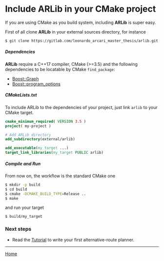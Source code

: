 # Include ARLib in your CMake project

If you are using CMake as you build system, including **ARLib** is super easy.

First of all clone **ARLib** in your external sources directory, for instance

```bash
$ git clone https://gitlab.com/leonardo_arcari_master_thesis/arlib.git external/arlib
```

##### Dependencies

**ARLib** require a C++17 compiler, CMake (>=3.5) and the following dependencies
to be locatable by CMake `find_package`:
 - [Boost::Graph][boost-graph]
 - [Boost::program_options][boost-program-options]

##### CMakeLists.txt

To include ARLib to the dependencies of your project, just link `arlib` to your
CMake target.

```cmake
cmake_minimum_required( VERSION 3.5 )
project( my-project )

# Add ARLib directory
add_subdirectory(external/arlib)

add_executable(my_target ...)
target_link_libraries(my_target PUBLIC arlib)
```

##### Compile and Run

From now on, the workflow is the standard CMake one

```bash
$ mkdir -p build
$ cd build
$ cmake -DCMAKE_BUILD_TYPE=Release ..
$ make
```

and run your target

```bash
$ build/my_target
```

### Next steps
 - Read the [Tutorial] to write your first alternative-route planner.

 
----------------------------

[Home]
 
[boost-graph]: https://www.boost.org/doc/libs/1_68_0/libs/graph/doc/index.html
[boost-program-options]: https://www.boost.org/doc/libs/1_68_0/doc/html/program_options.html
[Tutorial]: getting_started.md
[Home]: https://gitlab.com/leonardo_arcari_master_thesis/arlib/blob/master/README.md